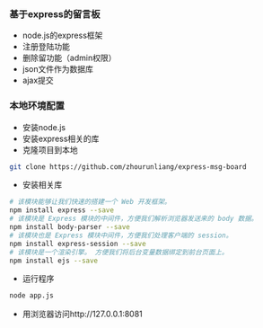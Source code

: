 ### 基于express的留言板

+ node.js的express框架
+ 注册登陆功能
+ 删除留功能（admin权限）
+ json文件作为数据库
+ ajax提交

### 本地环境配置
+ 安装node.js
+ 安装express相关的库
+ 克隆项目到本地
```bash
git clone https://github.com/zhourunliang/express-msg-board
```
+ 安装相关库
```bash
# 该模块能够让我们快速的搭建一个 Web 开发框架。
npm install express --save 
# 该模块是 Express 模块的中间件，方便我们解析浏览器发送来的 body 数据。
npm install body-parser --save
# 该模块也是 Express 模块中间件，方便我们处理客户端的 session。
npm install express-session --save
# 该模块是一个渲染引擎。 方便我们将后台变量数据绑定到前台页面上。
npm install ejs --save
```
+ 运行程序
```bash
node app.js
```
+ 用浏览器访问http://127.0.0.1:8081
